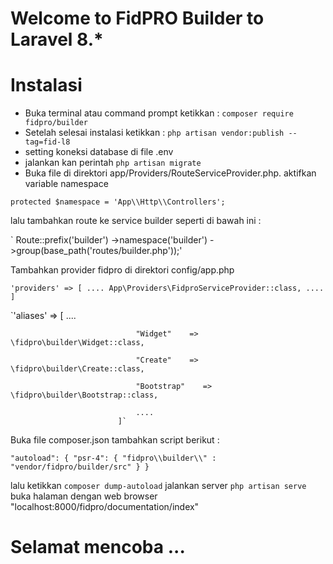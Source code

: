 # Welcome to FidPRO Builder to Laravel 8.*

# Instalasi
-   Buka terminal atau command prompt ketikkan :
`composer require fidpro/builder`
 -   Setelah selesai instalasi ketikkan :
    `php artisan vendor:publish --tag=fid-l8`
-   setting koneksi database di file .env
-   jalankan kan perintah `php artisan migrate`
-   Buka file di direktori app/Providers/RouteServiceProvider.php. aktifkan variable namespace

  `protected $namespace = 'App\\Http\\Controllers';`
  
  lalu tambahkan route ke service builder seperti di bawah ini : 

  ` Route::prefix('builder')
                ->namespace('builder')
                ->group(base_path('routes/builder.php'));'

  Tambahkan provider fidpro di direktori config/app.php

  `'providers' => [
                                ....
                                App\Providers\FidproServiceProvider::class,
                                ....
                            ]`

  `'aliases' => [
                                ....
                                
                                "Widget"    => \fidpro\builder\Widget::class,
                                
                                "Create"    => \fidpro\builder\Create::class,
                                
                                "Bootstrap"    => \fidpro\builder\Bootstrap::class,
                                
                                ....
                            ]`


  Buka file composer.json tambahkan script berikut : 

  `"autoload": {
                                    "psr-4": {
                                        "fidpro\\builder\\" : "vendor/fidpro/builder/src"
                                    }
                                }`
                                
lalu ketikkan `composer dump-autoload`
jalankan server `php artisan serve`
buka halaman dengan web browser "localhost:8000/fidpro/documentation/index"

# Selamat mencoba ...
  
